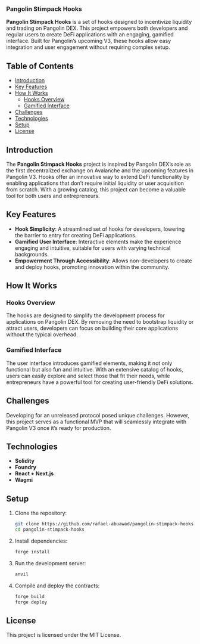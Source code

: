 ### **Pangolin Stimpack Hooks**

**Pangolin Stimpack Hooks** is a set of hooks designed to incentivize liquidity and trading on Pangolin DEX. This project empowers both developers and regular users to create DeFi applications with an engaging, gamified interface. Built for Pangolin’s upcoming V3, these hooks allow easy integration and user engagement without requiring complex setup.

## **Table of Contents**
- [Introduction](#introduction)
- [Key Features](#key-features)
- [How It Works](#how-it-works)
  - [Hooks Overview](#hooks-overview)
  - [Gamified Interface](#gamified-interface)
- [Challenges](#challenges)
- [Technologies](#technologies)
- [Setup](#setup)
- [License](#license)

## **Introduction**
The **Pangolin Stimpack Hooks** project is inspired by Pangolin DEX’s role as the first decentralized exchange on Avalanche and the upcoming features in Pangolin V3. Hooks offer an innovative way to extend DeFi functionality by enabling applications that don’t require initial liquidity or user acquisition from scratch. With a growing catalog, this project can become a valuable tool for both users and entrepreneurs.

## **Key Features**
- **Hook Simplicity**: A streamlined set of hooks for developers, lowering the barrier to entry for creating DeFi applications.
- **Gamified User Interface**: Interactive elements make the experience engaging and intuitive, suitable for users with varying technical backgrounds.
- **Empowerment Through Accessibility**: Allows non-developers to create and deploy hooks, promoting innovation within the community.

## **How It Works**

### **Hooks Overview**
The hooks are designed to simplify the development process for applications on Pangolin DEX. By removing the need to bootstrap liquidity or attract users, developers can focus on building their core applications without the typical overhead.

### **Gamified Interface**
The user interface introduces gamified elements, making it not only functional but also fun and intuitive. With an extensive catalog of hooks, users can easily explore and select those that fit their needs, while entrepreneurs have a powerful tool for creating user-friendly DeFi solutions.

## **Challenges**
Developing for an unreleased protocol posed unique challenges. However, this project serves as a functional MVP that will seamlessly integrate with Pangolin V3 once it’s ready for production.

## **Technologies**
- **Solidity**
- **Foundry**
- **React + Next.js**
- **Wagmi**

## **Setup**

1. Clone the repository:
   ```bash
   git clone https://github.com/rafael-abuawad/pangolin-stimpack-hooks
   cd pangolin-stimpack-hooks
   ```

2. Install dependencies:
   ```bash
   forge install
   ```

3. Run the development server:
   ```bash
   anvil
   ```

4. Compile and deploy the contracts:
   ```bash
   forge build
   forge deploy
   ```

## **License**
This project is licensed under the MIT License.